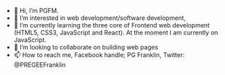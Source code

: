 - 👋 Hi, I’m PGFM.
- 👀 I’m interested in web development/software development,
- 🌱 I’m currently learning the three core of Frontend web development (HTML5, CSS3, JavaScript and React). At the moment I am currently on JavaScript.
- 💞️ I’m looking to collaborate on building web pages
- 📫 How to reach me, Facebook handle; PG Franklin, Twitter: @PREGEEFranklin

<!---
PGFM/PGFM is a ✨ special ✨ repository because its `README.md` (this file) appears on your GitHub profile.
You can click the Preview link to take a look at your changes.
--->
